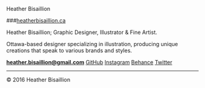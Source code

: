 Heather Bisaillion

###[heatherbisaillion.ca](https://heatherbisaillion.ca)

Heather Bisaillion; Graphic Designer, Illustrator & Fine Artist.

Ottawa-based designer specializing in illustration, producing unique creations that speak to various brands and styles.

**[heather.bisaillion@gmail.com](mailto:heather.bisaillion@gmail.com)**
[GitHub](https://github.com/HeatherAnn)
[Instagram](https://www.instagram.com/heatherbisaillion/)
[Behance](https://www.behance.net/HeatherBisaillion)
[Twitter](https://twitter.com/HeathBisa)

---

© 2016 Heather Bisaillion
